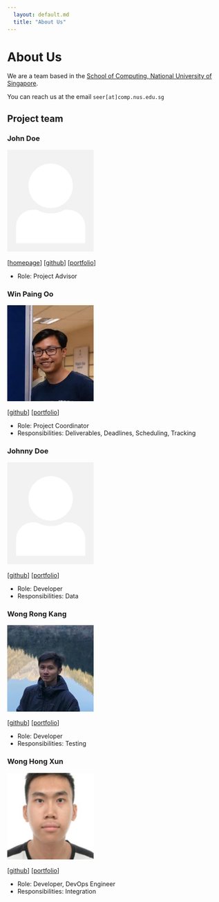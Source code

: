 ```yaml
---
  layout: default.md
  title: "About Us"
---
```


# About Us

We are a team based in the [School of Computing, National University of Singapore](http://www.comp.nus.edu.sg).

You can reach us at the email `seer[at]comp.nus.edu.sg`

## Project team

### John Doe

<img src="images/johndoe.png" width="200px">

[[homepage](http://www.comp.nus.edu.sg/~damithch)]
[[github](https://github.com/johndoe)]
[[portfolio](team/johndoe.md)]

* Role: Project Advisor

### Win Paing Oo

<img src="images/ferroklaser.png" width="200px">

[[github](http://github.com/ferroklaser)]
[[portfolio](team/johndoe.md)]

* Role: Project Coordinator
* Responsibilities: Deliverables, Deadlines, Scheduling, Tracking

### Johnny Doe

<img src="images/johndoe.png" width="200px">

[[github](http://github.com/johndoe)] [[portfolio](team/johndoe.md)]

* Role: Developer
* Responsibilities: Data

### Wong Rong Kang

<img src="images/rongkangw.png" width="200px">

[[github](http://github.com/rongkangw)]
[[portfolio](team/johndoe.md)]

* Role: Developer
* Responsibilities: Testing

### Wong Hong Xun

<img src="images/hongxun03.png" width="200px">

[[github](http://github.com/hongxun03)]
[[portfolio](team/johndoe.md)]

* Role: Developer, DevOps Engineer
* Responsibilities: Integration
